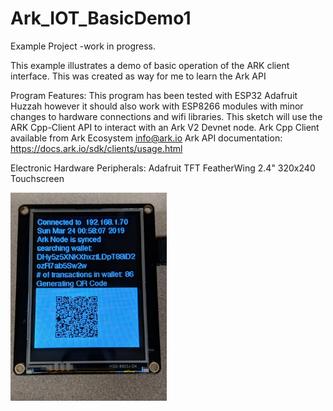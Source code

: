 # Ark_IOT_BasicDemo1

Example Project -work in progress.  

This example illustrates a demo of basic operation of the ARK client interface. This was created as way for me to learn the Ark API 

Program Features: 
This program has been tested with ESP32 Adafruit Huzzah however it should also work with ESP8266 modules with minor changes to hardware connections and wifi libraries.
This sketch will use the ARK Cpp-Client API to interact with an Ark V2 Devnet node.
Ark Cpp Client available from Ark Ecosystem <info@ark.io>
Ark API documentation:  https://docs.ark.io/sdk/clients/usage.html

Electronic Hardware Peripherals:
	Adafruit TFT FeatherWing 2.4" 320x240 Touchscreen
    
<img src="TFTscreen.jpg" alt="240x320 TFT screen" width="250"/>    

    
    
